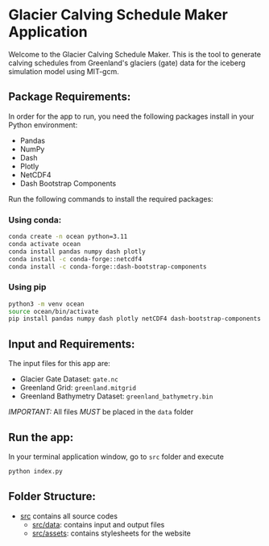 # Glacier Calving Schedule Maker Application

Welcome to the Glacier Calving Schedule Maker. This is the tool to generate calving schedules from Greenland's glaciers
(gate) data for the iceberg simulation model using MIT-gcm.


## Package Requirements:

In order for the app to run, you need the following packages install in your Python environment:

- Pandas
- NumPy
- Dash
- Plotly
- NetCDF4
- Dash Bootstrap Components

Run the following commands to install the required packages:

### Using conda:
```bash
conda create -n ocean python=3.11
conda activate ocean
conda install pandas numpy dash plotly 
conda install -c conda-forge::netcdf4 
conda install -c conda-forge::dash-bootstrap-components
```

### Using pip
```bash
python3 -m venv ocean
source ocean/bin/activate
pip install pandas numpy dash plotly netCDF4 dash-bootstrap-components
```

## Input and Requirements:

The input files for this app are:

- Glacier Gate Dataset: `gate.nc`
- Greenland Grid: `greenland.mitgrid`
- Greenland Bathymetry Dataset: `greenland_bathymetry.bin`

*IMPORTANT:* All files *MUST* be placed in the `data` folder

## Run the app:

In your terminal application window, go to `src` folder and execute

```bash
python index.py
```

## Folder Structure:

- [src](src/) contains all source codes
  - [src/data](src/data): contains input and output files
  - [src/assets](src/assets): contains stylesheets for the website

